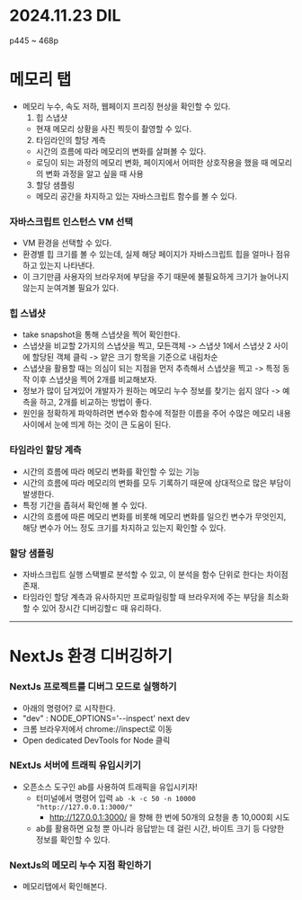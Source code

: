 # 2024.11.23 DIL

p445 ~ 468p

# 메모리 탭

- 메모리 누수, 속도 저하, 웹페이지 프리징 현상을 확인할 수 있다.
  1. 힙 스냅샷
  - 현재 메모리 상황을 사진 찍듯이 촬영할 수 있다.
  2. 타임라인의 할당 계측
  - 시간의 흐름에 따라 메모리의 변화를 살펴볼 수 있다.
  - 로딩이 되는 과정의 메모리 변화, 페이지에서 어떠한 상호작용을 했을 때 메모리의 변화 과정을 알고 싶을 때 사용
  3. 할당 샘플링
  - 메모리 공간을 차지하고 있는 자바스크립트 함수를 볼 수 있다.

### 자바스크립트 인스턴스 VM 선택

- VM 환경을 선택할 수 있다.
- 환경별 힙 크기를 볼 수 있는데, 실제 해당 페이지가 자바스크립트 힙을 얼마나 점유하고 있는지 나타낸다.
- 이 크기만큼 사용자의 브라우저에 부담을 주기 때문에 불필요하게 크기가 늘어나지 않는지 눈여겨볼 필요가 있다.

### 힙 스냅샷

- take snapshot을 통해 스냅샷을 찍어 확인한다.
- 스냅샷을 비교할 2가지의 스냅샷을 찍고, 모든객체 -> 스냅샷 1에서 스냅샷 2 사이에 할당된 객체 클릭 -> 얕은 크기 항목을 기준으로 내림차순
- 스냅샷을 활용할 때는 의심이 되는 지점을 먼저 추측해서 스냅샷을 찍고 -> 특정 동작 이후 스냅샷을 찍어 2개를 비교해보자.
- 정보가 많이 담겨있어 개발자가 원하는 메모리 누수 정보를 찾기는 쉽지 않다 -> 예측을 하고, 2개를 비교하는 방법이 좋다.
- 원인을 정확하게 파악하려면 변수와 함수에 적절한 이름을 주어 수많은 메모리 내용 사이에서 눈에 띄게 하는 것이 큰 도움이 된다.

### 타임라인 할당 계측

- 시간의 흐름에 따라 메모리 변화를 확인할 수 있는 기능
- 시간의 흐름에 따라 메모리의 변화를 모두 기록하기 때문에 상대적으로 많은 부담이 발생한다.
- 특정 기간을 좁혀서 확인해 볼 수 있다.
- 시간의 흐름에 따른 메모리 변화를 비롯해 메모리 변화를 일으킨 변수가 무엇인지, 해당 변수가 어느 정도 크기를 차지하고 있는지 확인할 수 있다.

### 할당 샘플링

- 자바스크립트 실행 스택별로 분석할 수 있고, 이 분석을 함수 단위로 한다는 차이점 존재.
- 타임라인 할당 계측과 유사하지만 프로파일링할 때 브라우저에 주는 부담을 최소화할 수 있어 장시간 디버깅할ㄷ 때 유리하다.

---

# NextJs 환경 디버깅하기

### NextJs 프로젝트를 디버그 모드로 실행하기

- 아래의 명령어? 로 시작한다.
- "dev" : NODE_OPTIONS='--inspect' next dev
- 크롬 브라우저에서 chrome://inspect로 이동
- Open dedicated DevTools for Node 클릭

### NExtJs 서버에 트래픽 유입시키기

- 오픈소스 도구인 ab를 사용하여 트래픽을 유입시키자!
  - 터미널에서 명령어 입력 `ab -k -c 50 -n 10000 "http://127.0.0.1:3000/"`
    - http://127.0.0.1:3000/ 을 향해 한 번에 50개의 요청을 총 10,000회 시도
  - ab를 활용하면 요청 뿐 아니라 응답받는 데 걸린 시간, 바이트 크기 등 다양한 정보를 확인할 수 있다.

### NextJs의 메모리 누수 지점 확인하기

- 메모리탭에서 확인해본다.
